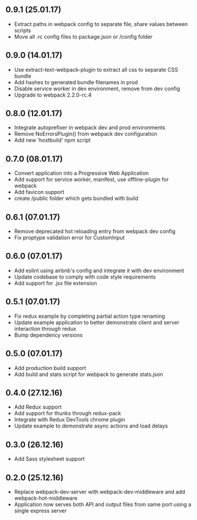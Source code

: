 ## 0.9.1 (25.01.17)
*  Extract paths in webpack config to separate file, share values between scripts
*  Move all .rc config files to package.json or /config folder

## 0.9.0 (14.01.17)
*  Use extract-text-webpack-plugin to extract all css to separate CSS bundle
*  Add hashes to generated bundle filenames in prod
*  Disable service worker in dev environment, remove from dev config
*  Upgrade to webpack 2.2.0-rc.4

## 0.8.0 (12.01.17)
*  Integrate autoprefixer in webpack dev and prod environments
*  Remove NoErrorsPlugin() from webpack dev configuration
*  Add new 'hostbuild' npm script

## 0.7.0 (08.01.17)
*  Convert application into a Progressive Web Application
*  Add support for service worker, manifest, use offline-plugin for webpack
*  Add favicon support
*  create /public folder which gets bundled with build

## 0.6.1 (07.01.17)
*  Remove deprecated hot reloading entry from webpack dev config
*  Fix proptype validation error for CustomInput

## 0.6.0 (07.01.17)
*  Add eslint using airbnb's config and integrate it with dev environment
*  Update codebase to comply with code style requirements
*  Add support for .jsx file extension

## 0.5.1 (07.01.17)
*  Fix redux example by completing partial action type renaming
*  Update example application to better demonstrate client and server interaction through redux
*  Bump dependency versions

## 0.5.0 (07.01.17)
*  Add production build support
*  Add build and stats script for webpack to generate stats.json 

## 0.4.0 (27.12.16)
*  Add Redux support
*  Add support for thunks through redux-pack
*  Integrate with Redux DevTools chrome plugin
*  Update example to demonstrate async actions and load delays

## 0.3.0 (26.12.16)
*  Add Sass stylesheet support

## 0.2.0 (25.12.16)
*  Replace webpack-dev-server with webpack-dev-middleware and add webpack-hot-middleware
*  Application now serves both API and output files from same port using a single express server
